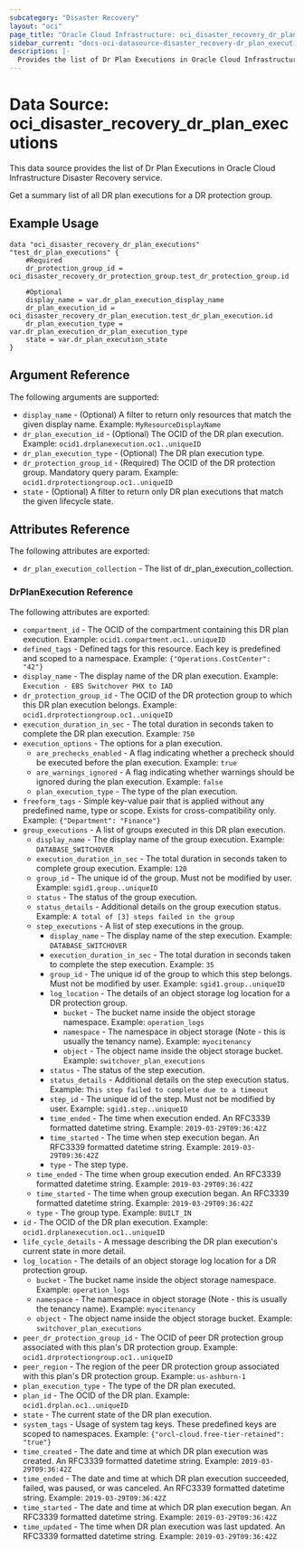 ```yaml
---
subcategory: "Disaster Recovery"
layout: "oci"
page_title: "Oracle Cloud Infrastructure: oci_disaster_recovery_dr_plan_executions"
sidebar_current: "docs-oci-datasource-disaster_recovery-dr_plan_executions"
description: |-
  Provides the list of Dr Plan Executions in Oracle Cloud Infrastructure Disaster Recovery service
---
```


# Data Source: oci_disaster_recovery_dr_plan_executions
This data source provides the list of Dr Plan Executions in Oracle Cloud Infrastructure Disaster Recovery service.

Get a summary list of all DR plan executions for a DR protection group.

## Example Usage

```hcl
data "oci_disaster_recovery_dr_plan_executions" "test_dr_plan_executions" {
	#Required
	dr_protection_group_id = oci_disaster_recovery_dr_protection_group.test_dr_protection_group.id

	#Optional
	display_name = var.dr_plan_execution_display_name
	dr_plan_execution_id = oci_disaster_recovery_dr_plan_execution.test_dr_plan_execution.id
	dr_plan_execution_type = var.dr_plan_execution_dr_plan_execution_type
	state = var.dr_plan_execution_state
}
```

## Argument Reference

The following arguments are supported:

* `display_name` - (Optional) A filter to return only resources that match the given display name.  Example: `MyResourceDisplayName` 
* `dr_plan_execution_id` - (Optional) The OCID of the DR plan execution.  Example: `ocid1.drplanexecution.oc1..uniqueID` 
* `dr_plan_execution_type` - (Optional) The DR plan execution type.
* `dr_protection_group_id` - (Required) The OCID of the DR protection group. Mandatory query param.  Example: `ocid1.drprotectiongroup.oc1..uniqueID` 
* `state` - (Optional) A filter to return only DR plan executions that match the given lifecycle state. 


## Attributes Reference

The following attributes are exported:

* `dr_plan_execution_collection` - The list of dr_plan_execution_collection.

### DrPlanExecution Reference

The following attributes are exported:

* `compartment_id` - The OCID of the compartment containing this DR plan execution.  Example: `ocid1.compartment.oc1..uniqueID` 
* `defined_tags` - Defined tags for this resource. Each key is predefined and scoped to a namespace.  Example: `{"Operations.CostCenter": "42"}` 
* `display_name` - The display name of the DR plan execution.  Example: `Execution - EBS Switchover PHX to IAD` 
* `dr_protection_group_id` - The OCID of the DR protection group to which this DR plan execution belongs.  Example: `ocid1.drprotectiongroup.oc1..uniqueID` 
* `execution_duration_in_sec` - The total duration in seconds taken to complete the DR plan execution.  Example: `750` 
* `execution_options` - The options for a plan execution.
	* `are_prechecks_enabled` - A flag indicating whether a precheck should be executed before the plan execution.  Example: `true` 
	* `are_warnings_ignored` - A flag indicating whether warnings should be ignored during the plan execution.  Example: `false` 
	* `plan_execution_type` - The type of the plan execution. 
* `freeform_tags` - Simple key-value pair that is applied without any predefined name, type or scope. Exists for cross-compatibility only.  Example: `{"Department": "Finance"}` 
* `group_executions` - A list of groups executed in this DR plan execution. 
	* `display_name` - The display name of the group execution.  Example: `DATABASE_SWITCHOVER` 
	* `execution_duration_in_sec` - The total duration in seconds taken to complete group execution.  Example: `120` 
	* `group_id` - The unique id of the group. Must not be modified by user.  Example: `sgid1.group..uniqueID` 
	* `status` - The status of the group execution. 
	* `status_details` - Additional details on the group execution status.  Example: `A total of [3] steps failed in the group` 
	* `step_executions` - A list of step executions in the group. 
		* `display_name` - The display name of the step execution.  Example: `DATABASE_SWITCHOVER` 
		* `execution_duration_in_sec` - The total duration in seconds taken to complete the step execution.  Example: `35` 
		* `group_id` - The unique id of the group to which this step belongs. Must not be modified by user.  Example: `sgid1.group..uniqueID` 
		* `log_location` - The details of an object storage log location for a DR protection group.
			* `bucket` - The bucket name inside the object storage namespace.  Example: `operation_logs` 
			* `namespace` - The namespace in object storage (Note - this is usually the tenancy name).  Example: `myocitenancy` 
			* `object` - The object name inside the object storage bucket.  Example: `switchover_plan_executions` 
		* `status` - The status of the step execution. 
		* `status_details` - Additional details on the step execution status.  Example: `This step failed to complete due to a timeout` 
		* `step_id` - The unique id of the step. Must not be modified by user.  Example: `sgid1.step..uniqueID` 
		* `time_ended` - The time when execution ended. An RFC3339 formatted datetime string.  Example: `2019-03-29T09:36:42Z` 
		* `time_started` - The time when step execution began. An RFC3339 formatted datetime string.  Example: `2019-03-29T09:36:42Z` 
		* `type` - The step type. 
	* `time_ended` - The time when group execution ended. An RFC3339 formatted datetime string.  Example: `2019-03-29T09:36:42Z` 
	* `time_started` - The time when group execution began. An RFC3339 formatted datetime string.  Example: `2019-03-29T09:36:42Z` 
	* `type` - The group type.  Example: `BUILT_IN` 
* `id` - The OCID of the DR plan execution.  Example: `ocid1.drplanexecution.oc1..uniqueID` 
* `life_cycle_details` - A message describing the DR plan execution's current state in more detail. 
* `log_location` - The details of an object storage log location for a DR protection group.
	* `bucket` - The bucket name inside the object storage namespace.  Example: `operation_logs` 
	* `namespace` - The namespace in object storage (Note - this is usually the tenancy name).  Example: `myocitenancy` 
	* `object` - The object name inside the object storage bucket.  Example: `switchover_plan_executions` 
* `peer_dr_protection_group_id` - The OCID of peer DR protection group associated with this plan's DR protection group.  Example: `ocid1.drprotectiongroup.oc1..uniqueID` 
* `peer_region` - The region of the peer DR protection group associated with this plan's DR protection group.  Example: `us-ashburn-1` 
* `plan_execution_type` - The type of the DR plan executed. 
* `plan_id` - The OCID of the DR plan.  Example: `ocid1.drplan.oc1..uniqueID` 
* `state` - The current state of the DR plan execution. 
* `system_tags` - Usage of system tag keys. These predefined keys are scoped to namespaces.  Example: `{"orcl-cloud.free-tier-retained": "true"}` 
* `time_created` - The date and time at which DR plan execution was created. An RFC3339 formatted datetime string.  Example: `2019-03-29T09:36:42Z` 
* `time_ended` - The date and time at which DR plan execution succeeded, failed, was paused, or was canceled. An RFC3339 formatted datetime string.  Example: `2019-03-29T09:36:42Z` 
* `time_started` - The date and time at which DR plan execution began. An RFC3339 formatted datetime string.  Example: `2019-03-29T09:36:42Z` 
* `time_updated` - The time when DR plan execution was last updated. An RFC3339 formatted datetime string.  Example: `2019-03-29T09:36:42Z` 

